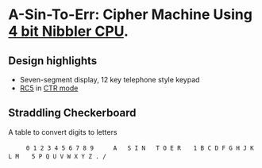 # A-Sin-To-Err: Cipher Machine Using [4 bit Nibbler CPU](http://bigmessofwires.com/nibbler).

Design highlights
-----------------

* Seven-segment display, 12 key telephone style keypad
* [RC5](https://en.wikipedia.org/wiki/RC5) in [CTR mode](https://en.wikipedia.org/wiki/Block_cipher_mode_of_operation#Counter_.28CTR.29)

Straddling Checkerboard
-----------------------

A table to convert digits to letters

`     0 1 2 3 4 5 6 7 8 9`
`     A   S I N   T O E R`
`   1 B C D F G H J K L M`
`   5 P Q U V W X Y Z . /`
